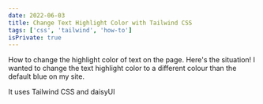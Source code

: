 ```yaml
---
date: 2022-06-03
title: Change Text Highlight Color with Tailwind CSS
tags: ['css', 'tailwind', 'how-to']
isPrivate: true
---
```


How to change the highlight color of text on the page. Here's the
situation! I wanted to change the text highlight color to a different
colour than the default blue on my site.

It uses Tailwind CSS and daisyUI
